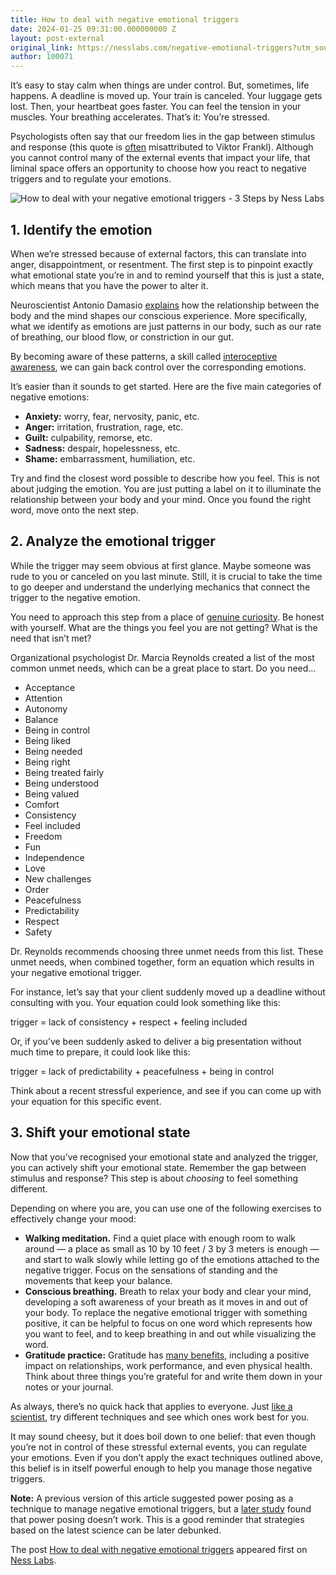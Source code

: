 ```yaml
---
title: How to deal with negative emotional triggers
date: 2024-01-25 09:31:00.000000000 Z
layout: post-external
original_link: https://nesslabs.com/negative-emotional-triggers?utm_source=rss&utm_medium=rss&utm_campaign=negative-emotional-triggers
author: 100071
---
```


It’s easy to stay calm when things are under control. But, sometimes, life happens. A deadline is moved up. Your train is canceled. Your luggage gets lost. Then, your heartbeat goes faster. You can feel the tension in your muscles. Your breathing accelerates. That’s it: You’re stressed.

Psychologists often say that our freedom lies in the gap between stimulus and response (this quote is [often](https://www.viktorfrankl.org/quote_stimulus.html) misattributed to Viktor Frankl). Although you cannot control many of the external events that impact your life, that liminal space offers an opportunity to choose how you react to negative triggers and to regulate your emotions.

![How to deal with your negative emotional triggers - 3 Steps by Ness Labs](https://nesslabs.com/wp-content/uploads/2024/01/negative-emotional-triggers-banner-1024x574.png)

## 1. Identify the emotion

When we’re stressed because of external factors, this can translate into anger, disappointment, or resentment. The first step is to pinpoint exactly what emotional state you’re in and to remind yourself that this is just a state, which means that you have the power to alter it.

Neuroscientist Antonio Damasio [explains](https://amzn.to/2GkMjrm) how the relationship between the body and the mind shapes our conscious experience. More specifically, what we identify as emotions are just patterns in our body, such as our rate of breathing, our blood flow, or constriction in our gut.

By becoming aware of these patterns, a skill called [interoceptive awareness](https://nesslabs.com/interoception), we can gain back control over the corresponding emotions.

It’s easier than it sounds to get started. Here are the five main categories of negative emotions:

- **Anxiety:** worry, fear, nervosity, panic, etc.
- **Anger:** irritation, frustration, rage, etc.
- **Guilt:** culpability, remorse, etc.
- **Sadness:** despair, hopelessness, etc.
- **Shame:** embarrassment, humiliation, etc.

Try and find the closest word possible to describe how you feel. This is not about judging the emotion. You are just putting a label on it to illuminate the relationship between your body and your mind. Once you found the right word, move onto the next step.

## 2. Analyze the emotional trigger

While the trigger may seem obvious at first glance. Maybe someone was rude to you or canceled on you last minute. Still, it is crucial to take the time to go deeper and understand the underlying mechanics that connect the trigger to the negative emotion.

You need to approach this step from a place of [genuine curiosity](https://nesslabs.com/science-of-curiosity). Be honest with yourself. What are the things you feel you are not getting? What is the need that isn’t met?

Organizational psychologist Dr. Marcia Reynolds created a list of the most common unmet needs, which can be a great place to start. Do you need…

- Acceptance
- Attention
- Autonomy
- Balance
- Being in control
- Being liked
- Being needed
- Being right
- Being treated fairly
- Being understood
- Being valued
- Comfort
- Consistency
- Feel included
- Freedom
- Fun
- Independence
- Love
- New challenges
- Order
- Peacefulness
- Predictability
- Respect
- Safety

Dr. Reynolds recommends choosing three unmet needs from this list. These unmet needs, when combined together, form an equation which results in your negative emotional trigger.

For instance, let’s say that your client suddenly moved up a deadline without consulting with you. Your equation could look something like this:

trigger = lack of consistency + respect + feeling included

Or, if you’ve been suddenly asked to deliver a big presentation without much time to prepare, it could look like this:

trigger = lack of predictability + peacefulness + being in control

Think about a recent stressful experience, and see if you can come up with your equation for this specific event.

## 3. Shift your emotional state

Now that you’ve recognised your emotional state and analyzed the trigger, you can actively shift your emotional state. Remember the gap between stimulus and response? This step is about _choosing_ to feel something different.

Depending on where you are, you can use one of the following exercises to effectively change your mood:

- **Walking meditation.** Find a quiet place with enough room to walk around — a place as small as 10 by 10 feet / 3 by 3 meters is enough — and start to walk slowly while letting go of the emotions attached to the negative trigger. Focus on the sensations of standing and the movements that keep your balance.
- **Conscious breathing.** Breath to relax your body and clear your mind, developing a soft awareness of your breath as it moves in and out of your body. To replace the negative emotional trigger with something positive, it can be helpful to focus on one word which represents how you want to feel, and to keep breathing in and out while visualizing the word.
- **Gratitude practice:** Gratitude has [many benefits](https://nesslabs.com/gratitude), including a positive impact on relationships, work performance, and even physical health. Think about three things you’re grateful for and write them down in your notes or your journal.

As always, there’s no quick hack that applies to everyone. Just [like a scientist](https://nesslabs.com/personal-experiments), try different techniques and see which ones work best for you.

It may sound cheesy, but it does boil down to one belief: that even though you’re not in control of these stressful external events, you can regulate your emotions. Even if you don’t apply the exact techniques outlined above, this belief is in itself powerful enough to help you manage those negative triggers.

**Note:** A previous version of this article suggested power posing as a technique to manage negative emotional triggers, but a [later study](https://www.sciencedaily.com/releases/2019/10/191001110824.htm) found that power posing doesn’t work. This is a good reminder that strategies based on the latest science can be later debunked.

The post [How to deal with negative emotional triggers](https://nesslabs.com/negative-emotional-triggers) appeared first on [Ness Labs](https://nesslabs.com).

